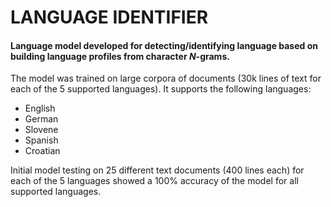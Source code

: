 # LANGUAGE IDENTIFIER

#### Language model developed for detecting/identifying language based on building language profiles from character ***N***-grams.

The model was trained on large corpora of documents (30k lines of text for each of the 5 supported languages).
It supports the following languages:
- English
- German
- Slovene
- Spanish
- Croatian

Initial model testing on 25 different text documents (400 lines each) for each of the 5 languages showed a 100% accuracy of the model for all supported languages.
